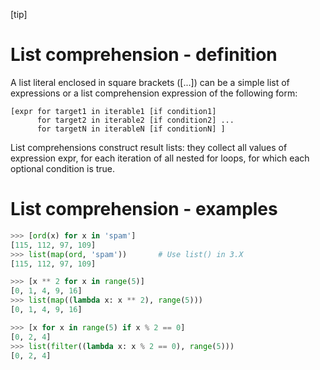 [tip]
# List comprehension - definition
A list literal enclosed in square brackets ([...]) can be a simple list of expressions or a list comprehension expression of the following form:

```
[expr for target1 in iterable1 [if condition1]
      for target2 in iterable2 [if condition2] ...
      for targetN in iterableN [if conditionN] ]
```
List comprehensions construct result lists: they collect all values of expression expr, for each iteration of all nested for loops, for which each optional condition is true. 

# List comprehension - examples

```Python
>>> [ord(x) for x in 'spam']
[115, 112, 97, 109]
>>> list(map(ord, 'spam'))       # Use list() in 3.X
[115, 112, 97, 109]
```

```Python
>>> [x ** 2 for x in range(5)]
[0, 1, 4, 9, 16]
>>> list(map((lambda x: x ** 2), range(5)))
[0, 1, 4, 9, 16]
```

```Python
>>> [x for x in range(5) if x % 2 == 0]
[0, 2, 4]
>>> list(filter((lambda x: x % 2 == 0), range(5)))
[0, 2, 4]
```
